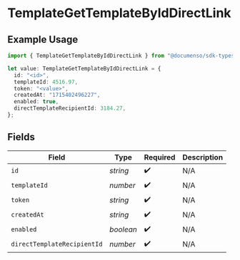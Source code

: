 # TemplateGetTemplateByIdDirectLink

## Example Usage

```typescript
import { TemplateGetTemplateByIdDirectLink } from "@documenso/sdk-typescript/models/operations";

let value: TemplateGetTemplateByIdDirectLink = {
  id: "<id>",
  templateId: 4516.97,
  token: "<value>",
  createdAt: "1715402496227",
  enabled: true,
  directTemplateRecipientId: 3184.27,
};
```

## Fields

| Field                       | Type                        | Required                    | Description                 |
| --------------------------- | --------------------------- | --------------------------- | --------------------------- |
| `id`                        | *string*                    | :heavy_check_mark:          | N/A                         |
| `templateId`                | *number*                    | :heavy_check_mark:          | N/A                         |
| `token`                     | *string*                    | :heavy_check_mark:          | N/A                         |
| `createdAt`                 | *string*                    | :heavy_check_mark:          | N/A                         |
| `enabled`                   | *boolean*                   | :heavy_check_mark:          | N/A                         |
| `directTemplateRecipientId` | *number*                    | :heavy_check_mark:          | N/A                         |